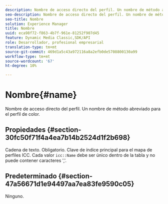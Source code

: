 ```yaml
---
description: Nombre de acceso directo del perfil. Un nombre de método abreviado para el perfil de color.
seo-description: Nombre de acceso directo del perfil. Un nombre de método abreviado para el perfil de color.
seo-title: Nombre
solution: Experience Manager
title: Nombre
uuid: eca98f72-f863-4b7f-961e-81252f907d45
feature: Dynamic Media Classic,SDK/API
role: Desarrollador, profesional empresarial
translation-type: tm+mt
source-git-commit: 469d1a5c43a972116a8a2efb0de5708800130a99
workflow-type: tm+mt
source-wordcount: '67'
ht-degree: 10%

---
```



# Nombre{#name}

Nombre de acceso directo del perfil. Un nombre de método abreviado para el perfil de color.

## Propiedades {#section-30fc50f71f4a4ea7b14b2524d1f2b698}

Cadena de texto. Obligatorio. Clave de índice principal para el mapa de perfiles ICC. Cada valor `icc::Name` debe ser único dentro de la tabla y no puede contener caracteres &#39;,&#39;.

## Predeterminado {#section-47a56671d1e94497aa7ea83fe9590c05}

Ninguno.
